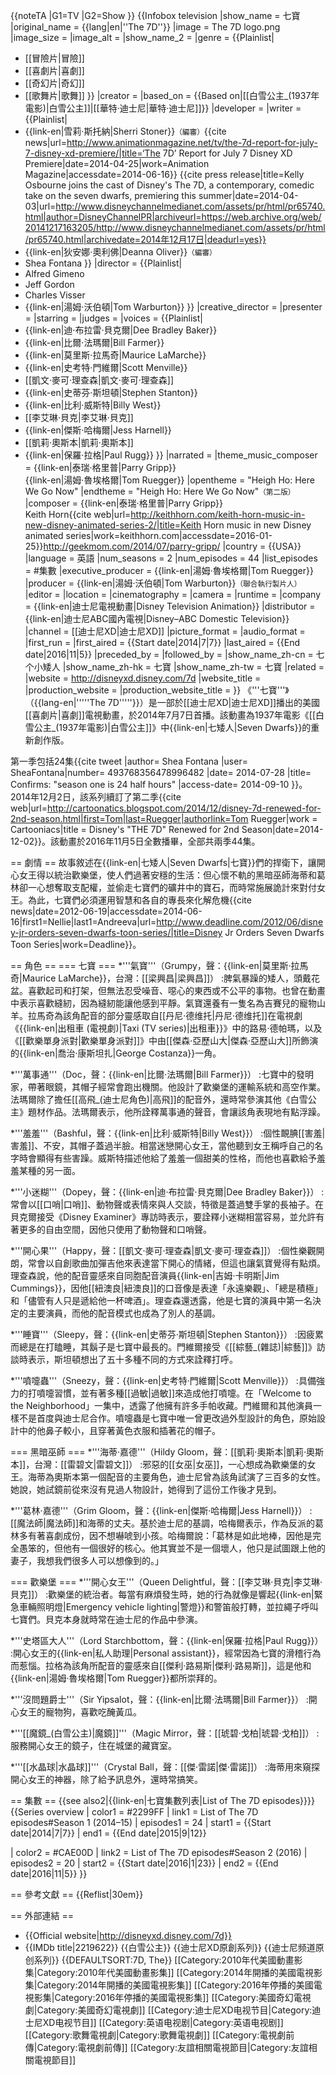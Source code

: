 {{noteTA
|G1=TV
|G2=Show
}}
{{Infobox television
|show_name            = 七寶
|original_name        = {{lang|en|''The 7D''}}
|image                = The 7D logo.png
|image_size           =
|image_alt            =
|show_name_2          =
|genre                = {{Plainlist|
* [[冒險片|冒險]]
* [[喜劇片|喜劇]]
* [[奇幻片|奇幻]]
* [[歌舞片|歌舞]]
}}
|creator              =
|based_on             = {{Based on|[[白雪公主_(1937年電影)|白雪公主]]|[[華特·迪士尼|華特·迪士尼]]}}
|developer            =
|writer               = {{Plainlist|
* {{link-en|雪莉·斯托納|Sherri Stoner}}<small>（編審）</small><ref name="am">{{cite news|url=http://www.animationmagazine.net/tv/the-7d-report-for-july-7-disney-xd-premiere/|title=‘The 7D’ Report for July 7 Disney XD Premiere|date=2014-04-25|work=Animation Magazine|accessdate=2014-06-16}}
{{cite press release|title=Kelly Osbourne joins the cast of Disney's The 7D, a contemporary, comedic take on the seven dwarfs, premiering this summer|date=2014-04-03|url=http://www.disneychannelmedianet.com/assets/pr/html/pr65740.html|author=DisneyChannelPR|archiveurl=https://web.archive.org/web/20141217163205/http://www.disneychannelmedianet.com/assets/pr/html/pr65740.html|archivedate=2014年12月17日|deadurl=yes}}<!-- http://www.disneychannelmedianet.com/web/showpage/showpage.aspx?global_id=3165734&type=asset&typecode=pr --></ref>
* {{link-en|狄安娜·奧利佛|Deanna Oliver}}<small>（編審）</small>
* Shea Fontana
}}
|director             = {{Plainlist|
* Alfred Gimeno
* Jeff Gordon
* Charles Visser
* {{link-en|湯姆·沃伯頓|Tom Warburton}}
}}
|creative_director    =
|presenter            =
|starring             =
|judges               =
|voices               = {{Plainlist|
* {{link-en|迪·布拉雷·貝克爾|Dee Bradley Baker}}
* {{link-en|比爾·法瑪爾|Bill Farmer}}
* {{link-en|莫里斯·拉馬奇|Maurice LaMarche}}
* {{link-en|史考特·門維爾|Scott Menville}}
* [[凱文·麥可·理查森|凱文·麥可·理查森]]
* {{link-en|史蒂芬·斯坦頓|Stephen Stanton}}
* {{link-en|比利·威斯特|Billy West}}
* [[李艾琳·貝克|李艾琳·貝克]]
* {{link-en|傑斯·哈梅爾|Jess Harnell}}
* [[凱莉·奧斯本|凱莉·奧斯本]]
* {{link-en|保羅·拉格|Paul Rugg}}
}}
|narrated             =
|theme_music_composer = {{link-en|泰瑞·格里普|Parry Gripp}}<br>{{link-en|湯姆·魯埃格爾|Tom Ruegger}}
|opentheme            = "Heigh Ho: Here We Go Now"
|endtheme             = "Heigh Ho: Here We Go Now"<small>（第二版）</small>
|composer             = {{link-en|泰瑞·格里普|Parry Gripp}}<br>Keith Horn<ref>{{cite web|url=http://keithhorn.com/keith-horn-music-in-new-disney-animated-series-2/|title=Keith Horn music in new Disney animated series|work=keithhorn.com|accessdate=2016-01-25}}</ref><ref name="geekmom parry gripp">http://geekmom.com/2014/07/parry-gripp/</ref>
|country              = {{USA}}
|language             = 英語
|num_seasons          = 2
|num_episodes         = 44
|list_episodes        = #集數
|executive_producer   = {{link-en|湯姆·魯埃格爾|Tom Ruegger}}
|producer             = {{link-en|湯姆·沃伯頓|Tom Warburton}}<small>（聯合執行製片人）</small>
|editor               =
|location             =
|cinematography       =
|camera               =
|runtime              =
|company              = {{link-en|迪士尼電視動畫|Disney Television Animation}}
|distributor          = {{link-en|迪士尼ABC國內電視|Disney–ABC Domestic Television}}
|channel              = [[迪士尼XD|迪士尼XD]]
|picture_format       =
|audio_format         =
|first_run            =
|first_aired          = {{Start date|2014|7|7}}
|last_aired           = {{End date|2016|11|5}}
|preceded_by          =
|followed_by          =
|show_name_zh-cn      = 七个小矮人
|show_name_zh-hk      = 七寶
|show_name_zh-tw      = 七寶
|related              =
|website              = http://disneyxd.disney.com/7d
|website_title        =
|production_website   =
|production_website_title =
}}
《'''七寶'''》（{{lang-en|'''''The 7D'''''}}）是一部於[[迪士尼XD|迪士尼XD]]播出的美國[[喜劇片|喜劇]]電視動畫，於2014年7月7日首播。該動畫為1937年電影《[[白雪公主_(1937年電影)|白雪公主]]》中{{link-en|七矮人|Seven Dwarfs}}的重新創作版。

第一季包括24集<ref>{{cite tweet |author= Shea Fontana |user= SheaFontana|number= 493768356478996482 |date= 2014-07-28 |title= Confirms: "season one is 24 half hours" |access-date= 2014-09-10 }}</ref>。2014年12月2日，該系列續訂了第二季<ref name="cartooniacs season 2">{{cite web|url=http://cartoonatics.blogspot.com/2014/12/disney-7d-renewed-for-2nd-season.html|first=Tom|last=Ruegger|authorlink=Tom Ruegger|work = Cartooniacs|title = Disney's "THE 7D" Renewed for 2nd Season|date=2014-12-02}}</ref>。該動畫於2016年11月5日全數播畢，全部共兩季44集。

== 劇情 ==
故事敘述在{{link-en|七矮人|Seven Dwarfs|七寶}}們的捍衛下，讓開心女王得以統治歡樂堡，使人們過著安穩的生活：但心懷不軌的黑暗巫師海蒂和葛林卻一心想奪取支配權，並偷走七寶們的礦井中的寶石，而時常施展詭計來對付女王。為此，七寶們必須運用智慧和各自的專長來化解危機<ref name="dl">{{cite news|date=2012-06-19|accessdate=2014-06-16|first1=Nellie|last1=Andreeva|url=http://www.deadline.com/2012/06/disney-jr-orders-seven-dwarfs-toon-series/|title=Disney Jr Orders Seven Dwarfs Toon Series|work=Deadline}}</ref>。

== 角色 ==
=== 七寶 ===
*'''氣寶'''（Grumpy，聲：{{link-en|莫里斯·拉馬奇|Maurice LaMarche}}，台灣：[[梁興昌|梁興昌]]）
:脾氣暴躁的矮人，頭戴花盆。喜歡起司和打架，但無法忍受噪音、噁心的東西或不公平的事物。也曾在動畫中表示喜歡縫紉，因為縫紉能讓他感到平靜。氣寶還養有一隻名為吉賽兒的寵物山羊。拉馬奇為該角配音的部分靈感取自[[丹尼·德维托|丹尼·德维托]]在電視劇《{{link-en|出租車 (電視劇)|Taxi (TV series)|出租車}}》中的路易·德帕瑪，以及《[[歡樂單身派對|歡樂單身派對]]》中由[[傑森·亞歷山大|傑森·亞歷山大]]所飾演的{{link-en|喬治·康斯坦扎|George Costanza}}一角。

*'''萬事通'''（Doc，聲：{{link-en|比爾·法瑪爾|Bill Farmer}}）
:七寶中的發明家，帶著眼鏡，其帽子經常會跑出機關。他設計了歡樂堡的運輸系統和高空作業。法瑪爾除了擔任[[高飛_(迪士尼角色)|高飛]]的配音外，還時常參演其他《白雪公主》題材作品。法瑪爾表示，他所詮釋萬事通的聲音，會讓該角表現地有點浮躁。

*'''羞羞'''（Bashful，聲：{{link-en|比利·威斯特|Billy West}}）
:個性靦腆[[害羞|害羞]]、不安，其帽子蓋過半臉。相當迷戀開心女王，當他聽到女王稱呼自己的名字時會顯得有些害躁。威斯特描述他給了羞羞一個甜美的性格，而他也喜歡給予羞羞某種的另一面。

*'''小迷糊'''（Dopey，聲：{{link-en|迪·布拉雷·貝克爾|Dee Bradley Baker}}）
:常會以[[口哨|口哨]]、動物聲或表情來與人交談，特徵是蓋過雙手掌的長袖子。在貝克爾接受《Disney Examiner》專訪時表示，要詮釋小迷糊相當容易，並允許有著更多的自由空間，因他只使用了動物聲和口哨聲。

*'''開心果'''（Happy，聲：[[凱文·麥可·理查森|凱文·麥可·理查森]]）
:個性樂觀開朗，常會以自創歌曲加彈吉他來表達當下開心的情緒，但這也讓氣寶覺得有點煩。理查森說，他的配音靈感來自同胞配音演員{{link-en|吉姆·卡明斯|Jim Cummings}}，因他[[紐澳良|紐澳良]]的口音像是表達「永遠樂觀」、「總是積極」和「儘管有人只是遞給他一杯啤酒」。理查森還透露，他是七寶的演員中第一名決定的主要演員，而他的配音模式也成為了別人的基調。

*'''睡寶'''（Sleepy，聲：{{link-en|史蒂芬·斯坦頓|Stephen Stanton}}）
:因疲累而總是在打瞌睡，其鬍子是七寶中最長的。門維爾接受《[[綜藝_(雜誌)|綜藝]]》訪談時表示，斯坦頓想出了五十多種不同的方式來詮釋打呼。

*'''噴嚏蟲'''（Sneezy，聲：{{link-en|史考特·門維爾|Scott Menville}}）
:具備強力的打噴嚏習慣，並有著多種[[過敏|過敏]]來造成他打噴嚏。在「Welcome to the Neighborhood」一集中，透露了他擁有許多手帕收藏。門維爾和其他演員一樣不是首度與迪士尼合作。噴嚏蟲是七寶中唯一曾更改過外型設計的角色，原始設計中的他鼻子較小，且穿著黃色衣服和插著花的帽子。

=== 黑暗巫師 ===
*'''海蒂·嘉德'''（Hildy Gloom，聲：[[凱莉·奧斯本|凱莉·奧斯本]]，台灣：[[雷碧文|雷碧文]]）
:邪惡的[[女巫|女巫]]，一心想成為歡樂堡的女王。海蒂為奧斯本第一個配音的主要角色，迪士尼曾為該角試演了三百多的女性。她說，她試鏡前從來沒有見過人物設計，她得到了這份工作後才見到。

*'''葛林·嘉德'''（Grim Gloom，聲：{{link-en|傑斯·哈梅爾|Jess Harnell}}）
:[[魔法師|魔法師]]和海蒂的丈夫。基於迪士尼的基調，哈梅爾表示，作為反派的葛林多有著喜劇成份，因不想嚇唬到小孩。哈梅爾說：「葛林是如此地棒，因他是完全愚笨的，但他有一個很好的核心。他其實並不是一個壞人，他只是試圖跟上他的妻子，我想我們很多人可以想像到的。」

=== 歡樂堡 ===
*'''開心女王'''（Queen Delightful，聲：[[李艾琳·貝克|李艾琳·貝克]]）
:歡樂堡的統治者。每當有麻煩發生時，她的行為就像是響起{{link-en|緊急車輛照明燈|Emergency vehicle lighting|警燈}}和警笛般打轉，並拉繩子呼叫七寶們。貝克本身就時常在迪士尼的作品中參演。

*'''史塔區大人'''（Lord Starchbottom，聲：{{link-en|保羅·拉格|Paul Rugg}}）
:開心女王的{{link-en|私人助理|Personal assistant}}，經常因為七寶的滑稽行為而惹惱。拉格為該角所配音的靈感來自[[傑利·路易斯|傑利·路易斯]]，這是他和{{link-en|湯姆·魯埃格爾|Tom Ruegger}}都所崇拜的。

*'''沒問題爵士'''（Sir Yipsalot，聲：{{link-en|比爾·法瑪爾|Bill Farmer}}）
:開心女王的寵物狗，喜歡吃醃黃瓜。

*'''[[魔鏡_(白雪公主)|魔鏡]]'''（Magic Mirror，聲：[[琥碧·戈柏|琥碧·戈柏]]）
:服務開心女王的鏡子，住在城堡的藏寶室。

*'''[[水晶球|水晶球]]'''（Crystal Ball，聲：[[傑·雷諾|傑·雷諾]]）
:海蒂用來窺探開心女王的神器，除了給予訊息外，還時常搞笑。

== 集數 ==
{{see also2|{{link-en|七寶集數列表|List of The 7D episodes}}}}
{{Series overview
| color1    = #2299FF
| link1     = <includeonly>List of The 7D episodes</includeonly>#Season 1 (2014–15)
| episodes1 = 24
| start1    = {{Start date|2014|7|7}}
| end1      = {{End date|2015|9|12}}

| color2    = #CAE00D
| link2     = <includeonly>List of The 7D episodes</includeonly>#Season 2 (2016)
| episodes2 = 20
| start2    = {{Start date|2016|1|23}}
| end2      = {{End date|2016|11|5}}
}}

== 參考文獻 ==
{{Reflist|30em}}

== 外部連結 ==
* {{Official website|http://disneyxd.disney.com/7d}}
* {{IMDb title|2219622}}
{{白雪公主}}
{{迪士尼XD原創系列}}
{{迪士尼频道原创系列}}
{{DEFAULTSORT:7D, The}}
[[Category:2010年代美國動畫影集|Category:2010年代美國動畫影集]]
[[Category:2014年開播的美國電視影集|Category:2014年開播的美國電視影集]]
[[Category:2016年停播的美國電視影集|Category:2016年停播的美國電視影集]]
[[Category:美國奇幻電視劇|Category:美國奇幻電視劇]]
[[Category:迪士尼XD电视节目|Category:迪士尼XD电视节目]]
[[Category:英语电视剧|Category:英语电视剧]]
[[Category:歌舞電視劇|Category:歌舞電視劇]]
[[Category:電視劇前傳|Category:電視劇前傳]]
[[Category:友誼相關電視節目|Category:友誼相關電視節目]]